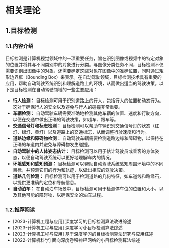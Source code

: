 # 相关理论
## 1.目标检测

### 1.1.内容介绍

目标检测是计算机视觉领域中的一项重要任务，旨在识别图像或视频中的特定对象的位置并将其与不同类别中的对象进行分类。与图像分类任务不同，目标检测不仅需要识别出图像中的对象，还需要确定这些对象在图像中的准确位置，同时通过矩形边界框（Bounding Box）来表示。在自动驾驶领域，目标检测技术具有重要的应用，帮助自动驾驶系统识别和理解道路上的环境，从而做出适当的驾驶决策。以下是目标检测在自动驾驶领域的一些主要应用：

- **行人检测：** 目标检测可用于识别道路上的行人，包括行人的位置和动态行为。这对于确保行人的安全以及避免与行人的碰撞非常重要。
- **车辆检测：** 自动驾驶车辆需要准确地检测其他车辆的位置、速度和行驶方向，以便在交通中做出正确的驾驶决策，如超车、跟车等。
- **交通信号灯和标志检测：** 目标检测可以帮助车辆识别交通信号灯的状态（红灯、绿灯、黄灯）以及道路上的交通标志，从而调整行驶速度和行为。
- **道路边缘和障碍物检测：** 自动驾驶车辆需要检测道路边缘和障碍物，以保持在正确的车道内并避免与障碍物发生碰撞。
- **自动驾驶中的人体姿态估计：** 目标检测可以用于估计驾驶员或乘客的身体姿态，以便自动驾驶系统可以更好地理解车内的情况。
- **环境感知和感知预测：** 目标检测可以帮助自动驾驶系统感知周围环境中的不同目标，并预测它们的行为和轨迹，以做出相应的驾驶决策。
- **道路几何检测：** 目标检测可以用于检测道路的几何特征，如车道线和路缘石，以提供更准确的定位和导航信息。
- **自动泊车：** 在自动泊车场景中，目标检测可用于检测停车位的位置和大小，以及其他可能的障碍物，以确保安全的泊车过程。

### 1.2.推荐阅读

- [2023-计算机工程与应用] 深度学习的目标检测算法改进综述
- [2023-计算机工程与应用] 深度学习小目标检测算法综述
- [2023-计算机工程与应用] 基于深度学习的目标检测算法研究与应用综述
- [2022-计算机科学] 面向深度卷积神经网络的小目标检测算法综述